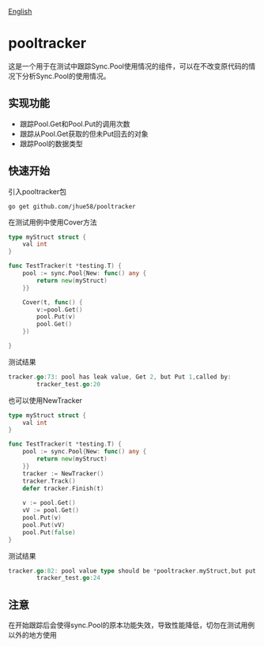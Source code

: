 [English](README.md)
# pooltracker
这是一个用于在测试中跟踪Sync.Pool使用情况的组件，可以在不改变原代码的情况下分析Sync.Pool的使用情况。 

## 实现功能
- 跟踪Pool.Get和Pool.Put的调用次数
- 跟踪从Pool.Get获取的但未Put回去的对象
- 跟踪Pool的数据类型

## 快速开始
引入pooltracker包
``` shell
go get github.com/jhue58/pooltracker
```
在测试用例中使用Cover方法
``` go
type myStruct struct {
	val int
}

func TestTracker(t *testing.T) {
	pool := sync.Pool{New: func() any {
		return new(myStruct)
	}}

	Cover(t, func() {
		v:=pool.Get()
		pool.Put(v)
		pool.Get()
	})

}
```
测试结果
``` go
tracker.go:73: pool has leak value, Get 2, but Put 1,called by:
        tracker_test.go:20
```
也可以使用NewTracker
``` go
type myStruct struct {
	val int
}

func TestTracker(t *testing.T) {
	pool := sync.Pool{New: func() any {
		return new(myStruct)
	}}
	tracker := NewTracker()
	tracker.Track()
	defer tracker.Finish(t)
	
	v := pool.Get()
	vV := pool.Get()
	pool.Put(v)
	pool.Put(vV)
	pool.Put(false)
}
```
测试结果
``` go
tracker.go:82: pool value type should be *pooltracker.myStruct,but put bool,called by:
        tracker_test.go:24
```

## 注意
在开始跟踪后会使得sync.Pool的原本功能失效，导致性能降低，切勿在测试用例以外的地方使用